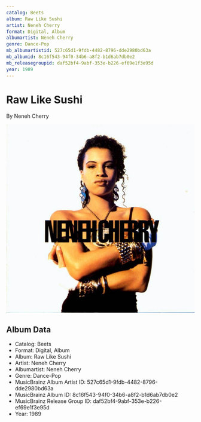 ```yaml
---
catalog: Beets
album: Raw Like Sushi
artist: Neneh Cherry
format: Digital, Album
albumartist: Neneh Cherry
genre: Dance-Pop
mb_albumartistid: 527c65d1-9fdb-4482-8796-dde2980bd63a
mb_albumid: 8c16f543-94f0-34b6-a8f2-b1d6ab7db0e2
mb_releasegroupid: daf52bf4-9abf-353e-b226-ef69e1f3e95d
year: 1989
---
```


# Raw Like Sushi

By Neneh Cherry

![](../../assets/beetscovers/Neneh_Cherry-Raw_Like_Sushi.jpg)

## Album Data

- Catalog: Beets
- Format: Digital, Album
- Album: Raw Like Sushi
- Artist: Neneh Cherry
- Albumartist: Neneh Cherry
- Genre: Dance-Pop
- MusicBrainz Album Artist ID: 527c65d1-9fdb-4482-8796-dde2980bd63a
- MusicBrainz Album ID: 8c16f543-94f0-34b6-a8f2-b1d6ab7db0e2
- MusicBrainz Release Group ID: daf52bf4-9abf-353e-b226-ef69e1f3e95d
- Year: 1989

